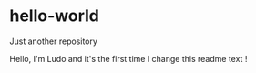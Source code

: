 # hello-world
Just another repository

Hello, I'm Ludo and it's the first time I change this readme text !
